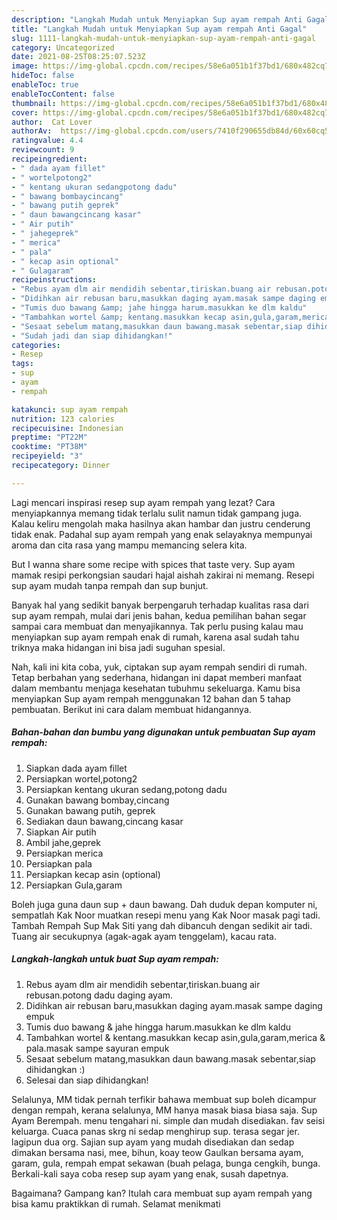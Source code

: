 ```yaml
---
description: "Langkah Mudah untuk Menyiapkan Sup ayam rempah Anti Gagal"
title: "Langkah Mudah untuk Menyiapkan Sup ayam rempah Anti Gagal"
slug: 1111-langkah-mudah-untuk-menyiapkan-sup-ayam-rempah-anti-gagal
category: Uncategorized
date: 2021-08-25T08:25:07.523Z
image: https://img-global.cpcdn.com/recipes/58e6a051b1f37bd1/680x482cq70/sup-ayam-rempah-foto-resep-utama.jpg
hideToc: false
enableToc: true
enableTocContent: false
thumbnail: https://img-global.cpcdn.com/recipes/58e6a051b1f37bd1/680x482cq70/sup-ayam-rempah-foto-resep-utama.jpg
cover: https://img-global.cpcdn.com/recipes/58e6a051b1f37bd1/680x482cq70/sup-ayam-rempah-foto-resep-utama.jpg
author:  Cat Lover
authorAv:  https://img-global.cpcdn.com/users/7410f290655db84d/60x60cq50/avatar.jpg
ratingvalue: 4.4
reviewcount: 9
recipeingredient:
- " dada ayam fillet"
- " wortelpotong2"
- " kentang ukuran sedangpotong dadu"
- " bawang bombaycincang"
- " bawang putih geprek"
- " daun bawangcincang kasar"
- " Air putih"
- " jahegeprek"
- " merica"
- " pala"
- " kecap asin optional"
- " Gulagaram"
recipeinstructions:
- "Rebus ayam dlm air mendidih sebentar,tiriskan.buang air rebusan.potong dadu daging ayam."
- "Didihkan air rebusan baru,masukkan daging ayam.masak sampe daging empuk"
- "Tumis duo bawang &amp; jahe hingga harum.masukkan ke dlm kaldu"
- "Tambahkan wortel &amp; kentang.masukkan kecap asin,gula,garam,merica &amp; pala.masak sampe sayuran empuk"
- "Sesaat sebelum matang,masukkan daun bawang.masak sebentar,siap dihidangkan :)"
- "Sudah jadi dan siap dihidangkan!"
categories:
- Resep
tags:
- sup
- ayam
- rempah

katakunci: sup ayam rempah 
nutrition: 123 calories
recipecuisine: Indonesian
preptime: "PT22M"
cooktime: "PT38M"
recipeyield: "3"
recipecategory: Dinner

---
```



Lagi mencari inspirasi resep sup ayam rempah yang lezat? Cara menyiapkannya memang tidak terlalu sulit namun tidak gampang juga. Kalau keliru mengolah maka hasilnya akan hambar dan justru cenderung tidak enak. Padahal sup ayam rempah yang enak selayaknya mempunyai aroma dan cita rasa yang mampu memancing selera kita.


But I wanna share some recipe with spices that taste very. Sup ayam mamak resipi perkongsian saudari hajal aishah zakirai ni memang. Resepi sup ayam mudah tanpa rempah dan sup bunjut.

Banyak hal yang sedikit banyak berpengaruh terhadap kualitas rasa dari sup ayam rempah, mulai dari jenis bahan, kedua pemilihan bahan segar sampai cara membuat dan menyajikannya. Tak perlu pusing kalau mau menyiapkan sup ayam rempah enak di rumah, karena asal sudah tahu triknya maka hidangan ini bisa jadi suguhan spesial.


Nah, kali ini kita coba, yuk, ciptakan sup ayam rempah sendiri di rumah. Tetap berbahan yang sederhana, hidangan ini dapat memberi manfaat dalam membantu menjaga kesehatan tubuhmu sekeluarga. Kamu bisa menyiapkan Sup ayam rempah menggunakan 12 bahan dan 5 tahap pembuatan. Berikut ini cara dalam membuat hidangannya.

<!--inarticleads1-->

##### Bahan-bahan dan bumbu yang digunakan untuk pembuatan Sup ayam rempah:

1. Siapkan  dada ayam fillet
1. Persiapkan  wortel,potong2
1. Persiapkan  kentang ukuran sedang,potong dadu
1. Gunakan  bawang bombay,cincang
1. Gunakan  bawang putih, geprek
1. Sediakan  daun bawang,cincang kasar
1. Siapkan  Air putih
1. Ambil  jahe,geprek
1. Persiapkan  merica
1. Persiapkan  pala
1. Persiapkan  kecap asin (optional)
1. Persiapkan  Gula,garam


Boleh juga guna daun sup + daun bawang. Dah duduk depan komputer ni, sempatlah Kak Noor muatkan resepi menu yang Kak Noor masak pagi tadi. Tambah Rempah Sup Mak Siti yang dah dibancuh dengan sedikit air tadi. Tuang air secukupnya (agak-agak ayam tenggelam), kacau rata. 

<!--inarticleads2-->

##### Langkah-langkah untuk buat Sup ayam rempah:

1. Rebus ayam dlm air mendidih sebentar,tiriskan.buang air rebusan.potong dadu daging ayam.
1. Didihkan air rebusan baru,masukkan daging ayam.masak sampe daging empuk
1. Tumis duo bawang &amp; jahe hingga harum.masukkan ke dlm kaldu
1. Tambahkan wortel &amp; kentang.masukkan kecap asin,gula,garam,merica &amp; pala.masak sampe sayuran empuk
1. Sesaat sebelum matang,masukkan daun bawang.masak sebentar,siap dihidangkan :)
1. Selesai dan siap dihidangkan!

Selalunya, MM tidak pernah terfikir bahawa membuat sup boleh dicampur dengan rempah, kerana selalunya, MM hanya masak biasa biasa saja. Sup Ayam Berempah. menu tengahari ni. simple dan mudah disediakan. fav seisi keluarga. Cuaca panas skrg ni sedap menghirup sup. terasa segar jer. lagipun dua org. Sajian sup ayam yang mudah disediakan dan sedap dimakan bersama nasi, mee, bihun, koay teow Gaulkan bersama ayam, garam, gula, rempah empat sekawan (buah pelaga, bunga cengkih, bunga. Berkali-kali saya coba resep sup ayam yang enak, susah dapetnya. 

Bagaimana? Gampang kan? Itulah cara membuat sup ayam rempah yang bisa kamu praktikkan di rumah. Selamat menikmati
